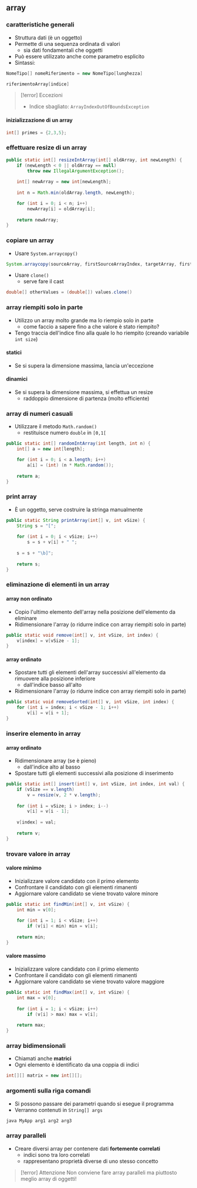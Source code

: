 ## array
### caratteristiche generali
- Struttura dati (è un oggetto)
- Permette di una sequenza ordinata di valori
	- sia dati fondamentali che oggetti
- Può essere utilizzato anche come parametro esplicito
- Sintassi:
```java
NomeTipo[] nomeRiferimento = new NomeTipo[lunghezza]

riferimentoArray[indice]
```

> [!error] Eccezioni
> - Indice sbagliato: ```ArrayIndexOutOfBoundsException```

#### inizializzazione di un array
```java
int[] primes = {2,3,5};
```

### effettuare resize di un array

```java
public static int[] resizeIntArray(int[] oldArray, int newLength) {
	if (newLength < 0 || oldArray == null) 
		throw new IllegalArgumentException();
	
	int[] newArray = new int[newLength];
	
	int n = Math.min(oldArray.length, newLength);

	for (int i = 0; i < n; i++)
		newArray[i] = oldArray[i];
		
	return newArray;
}
```

### copiare un array
- Usare ```System.arraycopy()```
```java
System.arraycopy(sourceArray, firstSourceArrayIndex, targetArray, firstTargetArrayIndex, numberOfValuesToCopy)
```

- Usare ```clone()```
	- serve fare il cast
```java
double[] otherValues = (double[]) values.clone()
```

### array riempiti solo in parte
- Utilizzo un array molto grande ma lo riempio solo in parte
	- come faccio a sapere fino a che valore è stato riempito?
- Tengo traccia dell'indice fino alla quale lo ho riempito (creando variabile ```int size```)

#### statici
- Se si supera la dimensione massima, lancia un'eccezione

#### dinamici
- Se si supera la dimensione massima, si effettua un resize
	- raddoppio dimensione di partenza (molto efficiente)

### array di numeri casuali
- Utilizzare il metodo ```Math.random()```
	- restituisce numero ```double``` in ```[0,1[```

```java
public static int[] randomIntArray(int length, int n) {
	int[] a = new int[length];

	for (int i = 0; i < a.length; i++)
		a[i] = (int) (n * Math.random());
		
	return a;
}
```

### print array
- È un oggetto, serve costruire la stringa manualmente
```java
public static String printArray(int[] v, int vSize) {
	String s = "[";
	
	for (int i = 0; i < vSize; i++)
		s = s + v[i] + " ";
		
	s = s + "\b]";
	
	return s;
}
```

### eliminazione di elementi in un array
#### array non ordinato
- Copio l'ultimo elemento dell'array nella posizione dell'elemento da eliminare
- Ridimensionare l'array (o ridurre indice con array riempiti solo in parte)

```java
public static void remove(int[] v, int vSize, int index) {
	v[index] = v[vSize - 1];
}
```

#### array ordinato
- Spostare tutti gli elementi dell'array successivi all'elemento da rimuovere alla posizione inferiore
	- dall'indice basso all'alto
- Ridimensionare l'array (o ridurre indice con array riempiti solo in parte)
```java
public static void removeSorted(int[] v, int vSize, int index) {
	for (int i = index; i < vSize - 1; i++)
		v[i] = v[i + 1];
}
```

### inserire elemento in array
#### array ordinato
- Ridimensionare array (se è pieno)
	- dall'indice alto al basso
- Spostare tutti gli elementi successivi alla posizione di inserimento
```java
public static int[] insert(int[] v, int vSize, int index, int val) {
	if (vSize == v.length)
		v = resize(v, 2 * v.length);
	
	for (int i = vSize; i > index; i--)
		v[i] = v[i - 1];
		
	v[index] = val;
	
	return v;
}
```

### trovare valore in array
#### valore minimo
- Inizializzare valore candidato con il primo elemento
- Confrontare il candidato con gli elementi rimanenti
- Aggiornare valore candidato se viene trovato valore minore
```java
public static int findMin(int[] v, int vSize) { 
	int min = v[0]; 
	
	for (int i = 1; i < vSize; i++) 
		if (v[i] < min) min = v[i]; 
		
	return min; 
}
```

#### valore massimo
- Inizializzare valore candidato con il primo elemento
- Confrontare il candidato con gli elementi rimanenti
- Aggiornare valore candidato se viene trovato valore maggiore
```java
public static int findMax(int[] v, int vSize) { 
	int max = v[0]; 
	
	for (int i = 1; i < vSize; i++) 
		if (v[i] > max) max = v[i]; 
		
	return max; 
}
```

### array bidimensionali
- Chiamati anche **matrici**
- Ogni elemento è identificato da una coppia di indici
```java
int[][] matrix = new int[][];
```

### argomenti sulla riga comandi
- Si possono passare dei parametri quando si esegue il programma
- Verranno contenuti in ```String[] args```
```sh
java MyApp arg1 arg2 arg3
```

### array paralleli
- Creare diversi array per contenere dati **fortemente correlati**
	- indici sono tra loro correlati
	- rappresentano proprietà diverse di uno stesso concetto

>[!error] Attenzione
>Non conviene fare array paralleli ma piuttosto meglio array di oggetti!

